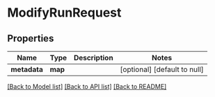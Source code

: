 # ModifyRunRequest

## Properties
Name | Type | Description | Notes
------------ | ------------- | ------------- | -------------
**metadata** | **map** |  | [optional] [default to null]

[[Back to Model list]](../README.md#documentation-for-models) [[Back to API list]](../README.md#documentation-for-api-endpoints) [[Back to README]](../README.md)


